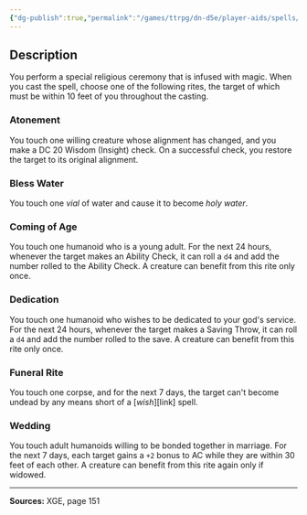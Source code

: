```yaml
---
{"dg-publish":true,"permalink":"/games/ttrpg/dn-d5e/player-aids/spells/level-1/ceremony/","tags":["ttrpg/dnd/5e","verbal","somatic","material","ritual","buff","spell"],"noteIcon":""}
---
```



## Description
You perform a special religious ceremony that is infused with magic.
When you cast the spell, choose one of the following rites, the target of which must be within 10 feet of you throughout the casting.

### Atonement
You touch one willing creature whose alignment has changed, and you make a DC 20 Wisdom (Insight) check.
On a successful check, you restore the target to its original alignment.

### Bless Water
You touch one *vial* of water and cause it to become *holy water*.

### Coming of Age
You touch one humanoid who is a young adult.
For the next 24 hours, whenever the target makes an Ability Check, it can roll a `d4` and add the number rolled to the Ability Check.
A creature can benefit from this rite only once.

### Dedication
You touch one humanoid who wishes to be dedicated to your god's service.
For the next 24 hours, whenever the target makes a Saving Throw, it can roll a `d4` and add the number rolled to the save.
A creature can benefit from this rite only once.

### Funeral Rite
You touch one corpse, and for the next 7 days, the target can't become undead by any means short of a [*wish*][link] spell.

### Wedding
You touch adult humanoids willing to be bonded together in marriage.
For the next 7 days, each target gains a `+2` bonus to AC while they are within 30 feet of each other.
A creature can benefit from this rite again only if widowed.

---

**Sources:** XGE, page 151
